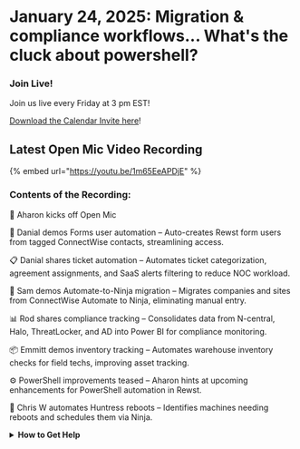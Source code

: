 # January 24, 2025: Migration & compliance workflows... What's the cluck about powershell?

### **Join Live!**

Join us live every Friday at 3 pm EST!

&#x20;[Download the Calendar Invite here](https://engine.rewst.io/webhooks/custom/trigger/02eb02e2-1177-43d9-9e13-8547414979fc/c47fdd7f-4075-47a8-ba92-94e790e67c06?request_type=open_mic_link&)!

## Latest Open Mic Video Recording

{% embed url="https://youtu.be/1m65EeAPDjE" %}

### Contents of the Recording:

🎤 Aharon kicks off Open Mic&#x20;

🔄 Danial demos Forms user automation – Auto-creates Rewst form users from tagged ConnectWise contacts, streamlining access.&#x20;

📋 Danial shares ticket automation – Automates ticket categorization, agreement assignments, and SaaS alerts filtering to reduce NOC workload.&#x20;

🚀 Sam demos Automate-to-Ninja migration – Migrates companies and sites from ConnectWise Automate to Ninja, eliminating manual entry.&#x20;

📊 Rod shares compliance tracking – Consolidates data from N-central, Halo, ThreatLocker, and AD into Power BI for compliance monitoring.&#x20;

📦 Emmitt demos inventory tracking – Automates warehouse inventory checks for field techs, improving asset tracking.&#x20;

⚙️ PowerShell improvements teased – Aharon hints at upcoming enhancements for PowerShell automation in Rewst.&#x20;

🔧 Chris W automates Huntress reboots – Identifies machines needing reboots and schedules them via Ninja.



<details>

<summary><strong>How to Get Help</strong></summary>

* 💬 Chat (Discord): [https://discord.gg/rewst​​ ](https://discord.gg/rewst%E2%80%8B%E2%80%8B)
  * Private #\{{ msp \}} channel
  * \#the-kewp
* 🎫 Submit Tickets to: the\_roc@rewst.io
* 📝 Feature Request + Integration Requests: [https://rewst.canny.io/](https://rewst.canny.io/)

**CLUCK UNIVERSITY – REWST TRAINING:**&#x20;

* 👨‍🏫 Live Instructor-Led Training: [https://calendly.com/cluck-u/](https://calendly.com/cluck-u/)
* 🏁 Rewst Foundations Training: [https://docs.rewst.help/cluck-university/rewst-foundations-10x](https://docs.rewst.help/cluck-university/rewst-foundations-10x)
* ▶️ On-demand Videos: [https://docs.rewst.help/cluck-university/rewst-foundations-10x](https://docs.rewst.help/cluck-university/rewst-foundations-10x)

**DOCS:**&#x20;

* 🥚 Rewst Docs: [https://docs.rewst.help ](https://docs.rewst.help)
* ⛩️ Jinja Docs: [https://jinja.palletsprojects.com/](https://jinja.palletsprojects.com/)

**KEY LINKS:**&#x20;

* 📝 Feature Request + Integration Requests: [https://rewst.canny.io/](https://rewst.canny.io/)

</details>
